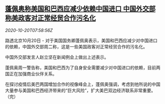 <!--1603182198000-->
[蓬佩奥称美国和巴西应减少依赖中国进口 中国外交部称美政客对正常经贸合作污名化](https://cn.reuters.com/article/china-response-pompeo-1020-tues-idCNKBS2750XD)
------

<div><i>2020-10-20T07:58:56Z</i></div><p>路透北京10月20日 - 对于美国国务卿蓬佩奥表示，美国和巴西应减少对中国进口的依赖，中国外交部周二称，这是一些美国政客对正常经贸合作的污名化。</p><p>中国外交部发言人赵立坚在新闻例会上做出上述表示。</p><p>蓬佩奥周一警告称，美国和巴西为了自身安全需要减少对中国进口的依赖，目前两国正在加强商业伙伴关系。</p><p>在探讨疫情后美巴两国增加合作的视像峰会上，蓬佩奥强调，考虑到他所说的中国大量参与美国和巴西经济带来的“巨大风险”，扩大美巴双边经济联系非常重要。（完）</p>
